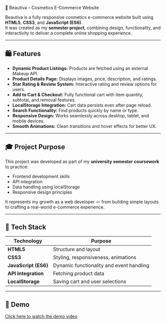 💄 Beautiva – Cosmetics E-Commerce Website

Beautiva is a fully responsive cosmetics e-commerce website built using **HTML5**, **CSS3**, and **JavaScript (ES6)**.  
It was created as my **semester project**, combining design, functionality, and interactivity to deliver a complete online shopping experience.

---

## 🛍️ Features

- **Dynamic Product Listings:** Products are fetched using an external Makeup API.  
- **Product Details Page:** Displays images, price, description, and ratings.  
- **Star Rating & Review System:** Interactive rating and review options for users.  
- **Add to Cart & Checkout:** Fully functional cart with item quantity, subtotal, and removal features.  
- **LocalStorage Integration:** Cart data persists even after page reload.  
- **Search Functionality:** Find products quickly by name or type.  
- **Responsive Design:** Works seamlessly across desktop, tablet, and mobile devices.  
- **Smooth Animations:** Clean transitions and hover effects for better UX.

---

## 🎓 Project Purpose

This project was developed as part of my **university semester coursework** to practice:
- Frontend development skills  
- API integration  
- Data handling using localStorage  
- Responsive design principles  

It represents my growth as a web developer — from building simple layouts to crafting a real-world e-commerce experience.

---

## 🧠 Tech Stack

| Technology | Purpose |
|-------------|----------|
| **HTML5** | Structure and layout |
| **CSS3** | Styling, responsiveness, animations |
| **JavaScript (ES6)** | Dynamic functionality and event handling |
| **API Integration** | Fetching product data |
| **LocalStorage** | Saving cart and user selections |

---

## 🎥 Demo
[Click here to watch the demo video](https://drive.google.com/file/d/1LPI2EjipCKNG4_PrVkpdH5Zv3qkBV8k8/view?usp=sharing)
